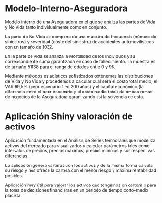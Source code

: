 # Modelo-Interno-Aseguradora
Modelo interno de una Aseguradora en el que se analiza las partes de Vida y No Vida tanto individualmente como en conjunto.

La parte de No Vida se compone de una muestra de frecuencia (número de siniestros) y severidad (coste del siniestro) de accidentes automovilísticos con un tamaño de 1032.

En la parte de vida se analiza la Mortalidad de los individuos y su correpsondiente suma garantizada en caso de fallecimiento. La muestra es de tamaño 51138 para el rango de edades entre 0 y 98.

Mediante métodos estadísticos sofisticados obtenemos las distribuciones de Vida y No Vida y procedemos a calcular cual sera el costo total medio, el VAR 99,5% (peor escenario 1 en 200 años) y el capital económico (la diferencia entre el peor escenario y el costo medio total) de ambas ramas de negocios de la Aseguradora garantizando asi la solvencia de esta.

# Aplicación Shiny valoración de activos

Aplicación fundamentada en el Análisis de Series temporales que modeliza activos del mercado para visualizarlos y calcular parámetros tales como intervalos de precios, precios máximos, precios mínimos y sus respectivas diferencias. 

La aplicación genera carteras con los activos y de la misma forma calcula su riesgo y nos ofrece la cartera con el menor riesgo y máxima rentabilidad posibles.

Aplicación muy útil para valorar los activos que tengamos en cartera o para la toma de decisiones financieras en un periodo de tiempo corto-medio placista.
